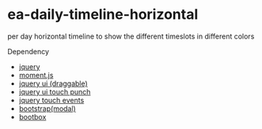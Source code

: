 # ea-daily-timeline-horizontal
per day horizontal timeline to show the different timeslots in different colors


Dependency
<ul>
<li><a href="http://jquery.com">jquery</a></li>
<li><a href="http://momentjs.com">moment.js</a></li>
<li><a href="http://jqueryui.com">jquery ui (draggable)</a></li>
<li><a href="http://touchpunch.furf.com/">jquery ui touch punch</a></li>
<li><a href="https://github.com/benmajor/jQuery-Touch-Events">jquery touch events</a></li>
<li><a href="http://getbootstrap.com/">bootstrap(modal)</a></li>
<li><a href="http://bootboxjs.com/">bootbox</a></li>

<ul>
